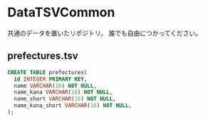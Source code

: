 # DataTSVCommon
共通のデータを置いたリポジトリ。
誰でも自由につかってください。

## prefectures.tsv

```sql
CREATE TABLE prefectures(
  id INTEGER PRIMARY KEY,
  name VARCHAR(16) NOT NULL,
  name_kana VARCHAR(16) NOT NULL,
  name_short VARCHAR(16) NOT NULL,
  name_kana_short VARCHAR(16) NOT NULL,
);
```
